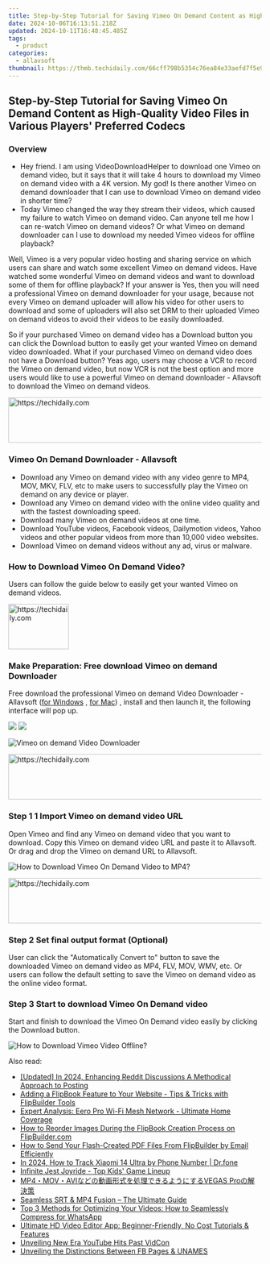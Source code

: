 ```yaml
---
title: Step-by-Step Tutorial for Saving Vimeo On Demand Content as High-Quality Video Files in Various Players' Preferred Codecs
date: 2024-10-06T16:13:51.218Z
updated: 2024-10-11T16:48:45.485Z
tags:
  - product
categories:
  - allavsoft
thumbnail: https://thmb.techidaily.com/66cff798b5354c76ea84e33aefd7f5e9482620e0da799b4caa8592618497db5e.jpg
---
```


## Step-by-Step Tutorial for Saving Vimeo On Demand Content as High-Quality Video Files in Various Players' Preferred Codecs

### Overview

* Hey friend. I am using VideoDownloadHelper to download one Vimeo on demand video, but it says that it will take 4 hours to download my Vimeo on demand video with a 4K version. My god! Is there another Vimeo on demand downloader that I can use to download Vimeo on demand video in shorter time?
* Today Vimeo changed the way they stream their videos, which caused my failure to watch Vimeo on demand video. Can anyone tell me how I can re-watch Vimeo on demand videos? Or what Vimeo on demand downloader can I use to download my needed Vimeo videos for offline playback?

Well, Vimeo is a very popular video hosting and sharing service on which users can share and watch some excellent Vimeo on demand videos. Have watched some wonderful Vimeo on demand videos and want to download some of them for offline playback? If your answer is Yes, then you will need a professional Vimeo on demand downloader for your usage, because not every Vimeo on demand uploader will allow his video for other users to download and some of uploaders will also set DRM to their uploaded Vimeo on demand videos to avoid their videos to be easily downloaded.

So if your purchased Vimeo on demand video has a Download button you can click the Download button to easily get your wanted Vimeo on demand video downloaded. What if your purchased Vimeo on demand video does not have a Download button? Yeas ago, users may choose a VCR to record the Vimeo on demand video, but now VCR is not the best option and more users would like to use a powerful Vimeo on demand downloader - Allavsoft to download the Vimeo on demand videos.

<!-- affiliate ads begin -->
<a href="https://arkmc.pxf.io/c/5597632/352557/5172" target="_top" id="352557">
  <img src="//a.impactradius-go.com/display-ad/5172-352557" border="0" alt="https://techidaily.com" width="720" height="90"/>
</a>
<img height="0" width="0" src="https://arkmc.pxf.io/i/5597632/352557/5172" style="position:absolute;visibility:hidden;" border="0" />
<!-- affiliate ads end -->

### Vimeo On Demand Downloader - Allavsoft

* Download any Vimeo on demand video with any video genre to MP4, MOV, MKV, FLV, etc to make users to successfully play the Vimeo on demand on any device or player.
* Download any Vimeo on demand video with the online video quality and with the fastest downloading speed.
* Download many Vimeo on demand videos at one time.
* Download YouTube videos, Facebook videos, Dailymotion videos, Yahoo videos and other popular videos from more than 10,000 video websites.
* Download Vimeo on demand videos without any ad, virus or malware.

### How to Download Vimeo On Demand Video?

Users can follow the guide below to easily get your wanted Vimeo on demand videos.

<!-- affiliate ads begin -->
<a href="https://bluettieu.pxf.io/c/5597632/2141680/17091" target="_top" id="2141680">
  <img src="//a.impactradius-go.com/display-ad/17091-2141680" border="0" alt="https://techidaily.com" width="120" height="90"/>
</a>
<img height="0" width="0" src="https://bluettieu.pxf.io/i/5597632/2141680/17091" style="position:absolute;visibility:hidden;" border="0" />
<!-- affiliate ads end -->

### Make Preparation: Free download Vimeo on demand Downloader

Free download the professional Vimeo on demand Video Downloader - Allavsoft ([for Windows](https://tools.techidaily.com/allavsoft/products/) , [for Mac](https://tools.techidaily.com/allavsoft/products/)) , install and then launch it, the following interface will pop up.

[![](https://www.allavsoft.com/how-to/../images/how-to/free-download-win.jpg)](https://tools.techidaily.com/allavsoft/products/) [![](https://www.allavsoft.com/how-to/../images/how-to/free-download-mac.jpg)](https://tools.techidaily.com/allavsoft/products/)

![Vimeo on demand Video Downloader](https://www.allavsoft.com/how-to/../images/allavsoft/screen-shot-600.jpg)

<!-- affiliate ads begin -->
<a href="https://aligracehair.sjv.io/c/5597632/2006933/19272" target="_top" id="2006933">
  <img src="//a.impactradius-go.com/display-ad/19272-2006933" border="0" alt="https://techidaily.com" width="728" height="90"/>
</a>
<img height="0" width="0" src="https://aligracehair.sjv.io/i/5597632/2006933/19272" style="position:absolute;visibility:hidden;" border="0" />
<!-- affiliate ads end -->

### Step 1 1 Import Vimeo on demand video URL

Open Vimeo and find any Vimeo on demand video that you want to download. Copy this Vimeo on demand video URL and paste it to Allavsoft. Or drag and drop the Vimeo on demand URL to Allavsoft.

![How to Download Vimeo On Demand Video to MP4?](https://www.allavsoft.com/how-to/../images/how-to/download-rtmp-video/download-rtmp-video.jpg)

<!-- affiliate ads begin -->
<a href="https://imp.i110150.net/c/5597632/798165/11305" target="_top" id="798165">
  <img src="//a.impactradius-go.com/display-ad/11305-798165" border="0" alt="https://techidaily.com" width="728" height="90"/>
</a>
<img height="0" width="0" src="https://imp.i110150.net/i/5597632/798165/11305" style="position:absolute;visibility:hidden;" border="0" />
<!-- affiliate ads end -->

### Step 2 Set final output format (Optional)

User can click the "Automatically Convert to" button to save the downloaded Vimeo on demand video as MP4, FLV, MOV, WMV, etc. Or users can follow the default setting to save the Vimeo on demand video as the online video format.

### Step 3 Start to download Vimeo On Demand video

Start and finish to download the Vimeo On Demand video easily by clicking the Download button.

![How to Download Vimeo Video Offline?](https://www.allavsoft.com/how-to/../images/how-to/download-vimeo-videos.jpg)

<ins class="adsbygoogle"
     style="display:block"
     data-ad-format="autorelaxed"
     data-ad-client="ca-pub-7571918770474297"
     data-ad-slot="1223367746"></ins>

<ins class="adsbygoogle"
     style="display:block"
     data-ad-client="ca-pub-7571918770474297"
     data-ad-slot="8358498916"
     data-ad-format="auto"
     data-full-width-responsive="true"></ins>

<span class="atpl-alsoreadstyle">Also read:</span>
<div><ul>
<li><a href="https://fox-hovers.techidaily.com/updated-in-2024-enhancing-reddit-discussions-a-methodical-approach-to-posting/"><u>[Updated] In 2024, Enhancing Reddit Discussions A Methodical Approach to Posting</u></a></li>
<li><a href="https://win-latest.techidaily.com/adding-a-flipbook-feature-to-your-website-tips-and-tricks-with-flipbuilder-tools/"><u>Adding a FlipBook Feature to Your Website - Tips & Tricks with FlipBuilder Tools</u></a></li>
<li><a href="https://buynow-help.techidaily.com/expert-analysis-eero-pro-wi-fi-mesh-network-ultimate-home-coverage/"><u>Expert Analysis: Eero Pro Wi-Fi Mesh Network - Ultimate Home Coverage</u></a></li>
<li><a href="https://win-latest.techidaily.com/how-to-reorder-images-during-the-flipbook-creation-process-on-flipbuildercom/"><u>How to Reorder Images During the FlipBook Creation Process on FlipBuilder.com</u></a></li>
<li><a href="https://win-latest.techidaily.com/how-to-send-your-flash-created-pdf-files-from-flipbuilder-by-email-efficiently/"><u>How to Send Your Flash-Created PDF Files From FlipBuilder by Email Efficiently</u></a></li>
<li><a href="https://android-location-track.techidaily.com/in-2024-how-to-track-xiaomi-14-ultra-by-phone-number-drfone-by-drfone-virtual-android/"><u>In 2024, How to Track Xiaomi 14 Ultra by Phone Number | Dr.fone</u></a></li>
<li><a href="https://screen-activity-recording.techidaily.com/infinite-jest-joyride-top-kids-game-lineup/"><u>Infinite Jest Joyride - Top Kids' Game Lineup</u></a></li>
<li><a href="https://win-latest.techidaily.com/mp4movavivegas-pro/"><u>MP4・MOV・AVIなどの動画形式を処理できるようにするVEGAS Proの解決策</u></a></li>
<li><a href="https://extra-information.techidaily.com/seamless-srt-and-mp4-fusion-the-ultimate-guide/"><u>Seamless SRT & MP4 Fusion – The Ultimate Guide</u></a></li>
<li><a href="https://win-latest.techidaily.com/top-3-methods-for-optimizing-your-videos-how-to-seamlessly-compress-for-whatsapp/"><u>Top 3 Methods for Optimizing Your Videos: How to Seamlessly Compress for WhatsApp</u></a></li>
<li><a href="https://win-latest.techidaily.com/ultimate-hd-video-editor-app-beginner-friendly-no-cost-tutorials-and-features/"><u>Ultimate HD Video Editor App: Beginner-Friendly, No Cost Tutorials & Features</u></a></li>
<li><a href="https://youtube-zero.techidaily.com/ling-new-era-youtube-hits-past-vidcon/"><u>Unveiling New Era YouTube Hits Past VidCon</u></a></li>
<li><a href="https://facebook.techidaily.com/unveiling-the-distinctions-between-fb-pages-and-unames/"><u>Unveiling the Distinctions Between FB Pages & UNAMES</u></a></li>
</ul></div>

